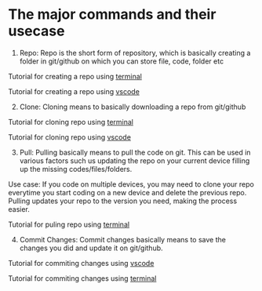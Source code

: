 # The major commands and their usecase 

1. Repo: 
Repo is the short form of repository, which is basically creating a folder in git/github on which you can store file, code, folder etc

Tutorial for creating a repo using [terminal](https://github.com/sheikh-niloy/git_commands/blob/main/Documentation/Terminal/creating_repo_using_terminal.md)

Tutorial for creating a repo using [vscode](https://github.com/sheikh-niloy/git_commands/blob/main/Documentation/vscode/creating_repo_using_vscode.md)

2. Clone: 
Cloning means to basically downloading a repo from git/github

Tutorial for cloning repo using [terminal](https://github.com/sheikh-niloy/git_commands/blob/main/Documentation/Terminal/clone_repo_using_terminal.md)

Tutorial for cloning repo using [vscode](https://github.com/sheikh-niloy/git_commands/blob/main/Documentation/Terminal/clone_repo_using_terminal.md)

3. Pull:
Pulling basically means to pull the code on git. This can be used in various factors such us updating the repo on your current device filling up the missing codes/files/folders. 

Use case: 
If you code on multiple devices, you may need to clone your repo everytime you start coding on a new device and delete the previous repo. Pulling updates your repo to the version you need, making the process easier.

Tutorial for puling repo using [terminal](https://github.com/sheikh-niloy/git_commands/blob/main/Documentation/Terminal/Pull_into_existing_repo_using_terminal.md)

4. Commit Changes: 
Commit changes basically means to save the changes you did and update it on git/github.

Tutorial for commiting changes using [vscode](https://github.com/sheikh-niloy/git_commands/blob/main/Documentation/vscode/commit_changes_using_vscode.md)

Tutorial for commiting changes using [terminal](https://github.com/sheikh-niloy/git_commands/blob/main/Documentation/Terminal/push_commit_changes_using_terminal.md)
